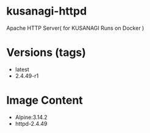 # kusanagi-httpd

Apache HTTP Server( for KUSANAGI Runs on Docker )

# Versions (tags)

- latest
- 2.4.49-r1

# Image Content

- Alpine:3.14.2
- httpd-2.4.49

